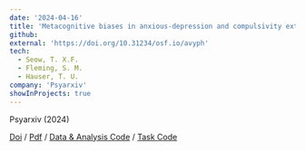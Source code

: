 ```yaml
---
date: '2024-04-16'
title: 'Metacognitive biases in anxious-depression and compulsivity extend across perception and memory'
github:
external: 'https://doi.org/10.31234/osf.io/avyph'
tech:
  - Seow, T. X.F.
  - Fleming, S. M.
  - Hauser, T. U.
company: 'Psyarxiv'
showInProjects: true
---
```


Psyarxiv (2024)

[Doi](https://doi.org/10.31234/osf.io/avyph) / [Pdf](/files/2024-04-16-Metacognitive-biases-in-anxious-depression.pdf) / [Data & Analysis Code](https://osf.io/jm2at/) / [Task Code](https://github.com/seowxft/metacognition-tasks)
